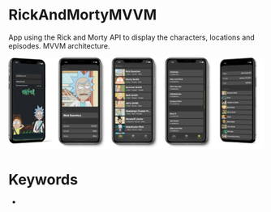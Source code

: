 # RickAndMortyMVVM

App using the Rick and Morty API to display the characters, locations and episodes. MVVM architecture.

<img src="https://raw.githubusercontent.com/NikitaLomovtsev/RickAndMortyMVVM/main/rickapppromo.png?raw=true" />

# Keywords

*
